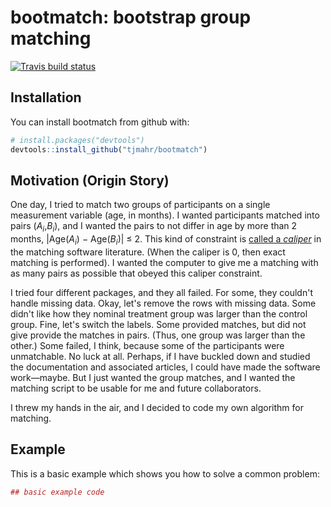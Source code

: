
<!-- README.md is generated from README.Rmd. Please edit that file -->
bootmatch: bootstrap group matching
===================================

[![Travis build status](https://travis-ci.org/tjmahr/bootmatch.svg?branch=master)](https://travis-ci.org/tjmahr/bootmatch)

Installation
------------

You can install bootmatch from github with:

``` r
# install.packages("devtools")
devtools::install_github("tjmahr/bootmatch")
```

Motivation (Origin Story)
-------------------------

One day, I tried to match two groups of participants on a single measurement variable (age, in months). I wanted participants matched into pairs (*A*<sub>*i*</sub>,*B*<sub>*i*</sub>), and I wanted the pairs to not differ in age by more than 2 months, |Age(*A*<sub>*i*</sub>) − Age(*B*<sub>*i*</sub>)| ≤ 2. This kind of constraint is [called a *caliper*](https://rdrr.io/cran/optmatch/man/caliper-methods.html "optmatch::caliper() documentation") in the matching software literature. (When the caliper is 0, then exact matching is performed). I wanted the computer to give me a matching with as many pairs as possible that obeyed this caliper constraint.

I tried four different packages, and they all failed. For some, they couldn't handle missing data. Okay, let's remove the rows with missing data. Some didn't like how they nominal treatment group was larger than the control group. Fine, let's switch the labels. Some provided matches, but did not give provide the matches in pairs. (Thus, one group was larger than the other.) Some failed, I think, because some of the participants were unmatchable. No luck at all. Perhaps, if I have buckled down and studied the documentation and associated articles, I could have made the software work—maybe. But I just wanted the group matches, and I wanted the matching script to be usable for me and future collaborators.

I threw my hands in the air, and I decided to code my own algorithm for matching.

Example
-------

<!-- Here's the idea: -->
<!-- * Given some a dataframe `data`, a grouping expression `y`, a matching covariate `x`, and an optional caliper constraint -->
This is a basic example which shows you how to solve a common problem:

``` r
## basic example code
```
